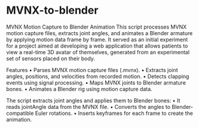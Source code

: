 # MVNX-to-blender
MVNX Motion Capture to Blender Animation
This script processes MVNX motion capture files, extracts joint angles, and animates a Blender armature by applying motion data frame by frame. It served as an initial experiment for a project aimed at developing a web application that allows patients to view a real-time 3D avatar of themselves, generated from an experimental set of sensors placed on their body.

Features
	•	Parses MVNX motion capture files (.mvnx).
	•	Extracts joint angles, positions, and velocities from recorded motion.
	•	Detects clapping events using signal processing.
	•	Maps MVNX joints to Blender armature bones.
	•	Animates a Blender rig using motion capture data.

 The script extracts joint angles and applies them to Blender bones:
	•	It reads jointAngle data from the MVNX file.
	•	Converts the angles to Blender-compatible Euler rotations.
	•	Inserts keyframes for each frame to create the animation.

